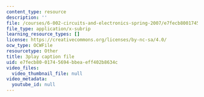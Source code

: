 ```yaml
---
content_type: resource
description: ''
file: /courses/6-002-circuits-and-electronics-spring-2007/e7fecb8001745694bbeaeff402b8634c_v6vqWasIHaw.vtt
file_type: application/x-subrip
learning_resource_types: []
license: https://creativecommons.org/licenses/by-nc-sa/4.0/
ocw_type: OCWFile
resourcetype: Other
title: 3play caption file
uid: e7fecb80-0174-5694-bbea-eff402b8634c
video_files:
  video_thumbnail_file: null
video_metadata:
  youtube_id: null
---
```

